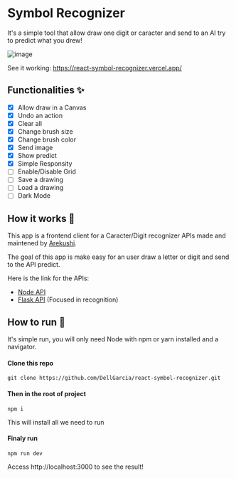# Symbol Recognizer

It's a simple tool that allow draw one digit or caracter and send to an AI try to predict what you drew!

![image](https://user-images.githubusercontent.com/49599535/161361414-32895921-5152-442d-a1af-4bd099365d8e.png)

See it working: <https://react-symbol-recognizer.vercel.app/>

## Functionalities :sparkles:

- [x] Allow draw in a Canvas
- [x] Undo an action
- [x] Clear all
- [x] Change brush size
- [x] Change brush color
- [x] Send image
- [x] Show predict
- [x] Simple Responsity 
- [ ] Enable/Disable Grid
- [ ] Save a drawing
- [ ] Load a drawing
- [ ] Dark Mode

## How it works :mag_right:
This app is a frontend client for a Caracter/Digit recognizer APIs made and maintened by [Arekushi](https://github.com/Arekushi).

The goal of this app is make easy for an user draw a letter or digit and send to the API predict.  

Here is the link for the APIs:
- [Node API](https://github.com/Arekushi/char-recognizer-nodejs)
- [Flask API](https://github.com/Arekushi/char-recognizer-flask) (Focused in recognition)

## How to run :rocket:

It's simple run, you will only need Node with npm or yarn installed and a navigator.

#### Clone this repo

```
git clone https://github.com/DellGarcia/react-symbol-recognizer.git
```

#### Then in the root of project

```
npm i
```

This will install all we need to run

#### Finaly run 

```
npm run dev
```
Access http://localhost:3000 to see the result!
